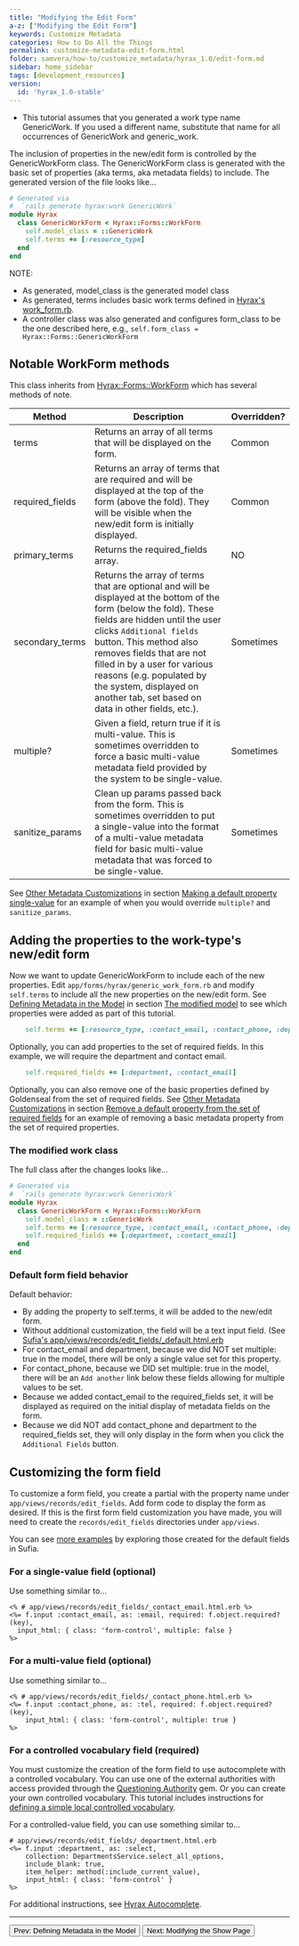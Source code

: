 ```yaml
---
title: "Modifying the Edit Form"
a-z: ["Modifying the Edit Form"]
keywords: Customize Metadata
categories: How to Do All the Things
permalink: customize-metadata-edit-form.html
folder: samvera/how-to/customize_metadata/hyrax_1.0/edit-form.md
sidebar: home_sidebar
tags: [development_resources]
version:
  id: 'hyrax_1.0-stable'
---
```


<ul class='info'><li>This tutorial assumes that you generated a work type name GenericWork.  If you used a different name, substitute that name for all occurrences of GenericWork and generic_work.</li></ul>

The inclusion of properties in the new/edit form is controlled by the GenericWorkForm class.  The GenericWorkForm class is generated with the basic set of properties (aka terms, aka metadata fields) to include.  The generated version of the file looks like...

```ruby
# Generated via
#  `rails generate hyrax:work GenericWork`
module Hyrax
  class GenericWorkForm < Hyrax::Forms::WorkForm
    self.model_class = ::GenericWork
    self.terms += [:resource_type]
  end
end
```

NOTE:
- As generated, model_class is the generated model class
- As generated, terms includes basic work terms defined in [Hyrax's work_form.rb](https://github.com/samvera/hyrax/blob/master/app/forms/hyrax/forms/work_form.rb).
- A controller class was also generated and configures form_class to be the one described here, e.g., `self.form_class = Hyrax::Forms::GenericWorkForm`


## Notable WorkForm methods

This class inherits from [Hyrax::Forms::WorkForm](https://github.com/samvera/hyrax/blob/master/app/forms/hyrax/forms/work_form.rb) which has several methods of note.

| Method | Description | Overridden? |
| ------ | ----------- | ----------- |
| terms | Returns an array of all terms that will be displayed on the form. | Common |
| required_fields | Returns an array of terms that are required and will be displayed at the top of the form (above the fold).  They will be visible when the new/edit form is initially displayed. | Common |
| primary_terms | Returns the required_fields array. | NO |
| secondary_terms | Returns the array of terms that are optional and will be displayed at the bottom of the form (below the fold).  These fields are hidden until the user clicks `Additional fields` button.  This method also removes fields that are not filled in by a user for various reasons (e.g. populated by the system, displayed on another tab, set based on data in other fields, etc.). | Sometimes |
| multiple? | Given a field, return true if it is multi-value.  This is sometimes overridden to force a basic multi-value metadata field provided by the system to be single-value. | Sometimes |
| sanitize_params | Clean up params passed back from the form.  This is sometimes overridden to put a single-value into the format of a multi-value metadata field for basic multi-value metadata that was forced to be single-value. | Sometimes |

See [Other Metadata Customizations](customize-metadata-other-customizations.html) in section [Making a default property single-value](customize-metadata-other-customizations.html#making-a-default-property-single-value) for an example of when you would override `multiple?` and `sanitize_params`.


## Adding the properties to the work-type's new/edit form

Now we want to update GenericWorkForm to include each of the new properties.  Edit `app/forms/hyrax/generic_work_form.rb` and modify `self.terms` to include all the new properties on the new/edit form.  See [Defining Metadata in the Model](customize-metadata-model.html) in section [The modified model](customize-metadata-model.html#the-modified-model) to see which properties were added as part of this tutorial.

```ruby
    self.terms += [:resource_type, :contact_email, :contact_phone, :department]
```

Optionally, you can add properties to the set of required fields.  In this example, we will require the department and contact email.
```ruby
    self.required_fields += [:department, :contact_email]
```

Optionally, you can also remove one of the basic properties defined by Goldenseal from the set of required fields.  See [Other Metadata Customizations](customize-metadata-other-customizations.html) in section [Remove a default property from the set of required fields](customize-metadata-other-customizations.html#remove-a-default-property-from-the-set-of-required-fields) for an example of removing a basic metadata property from the set of required properties.


### The modified work class

The full class after the changes looks like...

```ruby
# Generated via
#  `rails generate hyrax:work GenericWork`
module Hyrax
  class GenericWorkForm < Hyrax::Forms::WorkForm
    self.model_class = ::GenericWork
    self.terms += [:resource_type, :contact_email, :contact_phone, :department]
    self.required_fields += [:department, :contact_email]
  end
end
```

### Default form field behavior

Default behavior:
- By adding the property to self.terms, it will be added to the new/edit form.
- Without additional customization, the field will be a text input field.  (See [Sufia's app/views/records/edit_fields/_default.html.erb](https://github.com/samvera/sufia/blob/master/app/views/records/edit_fields/_default.html.erb)
- For contact_email and department, because we did NOT set multiple: true in the model, there will be only a single value set for this property.
- For contact_phone, because we DID set multiple: true in the model, there will be an `Add another` link below these fields allowing for multiple values to be set.
- Because we added contact_email to the required_fields set, it will be displayed as required on the initial display of metadata fields on the form.
- Because we did NOT add contact_phone and department to the required_fields set, they will only display in the form when you click the `Additional Fields` button.


## Customizing the form field

To customize a form field, you create a partial with the property name under `app/views/records/edit_fields`.  Add form code to display the form as desired.  If this is the first form field customization you have made, you will need to create the `records/edit_fields` directories under `app/views`.

You can see [more examples](https://github.com/samvera/hyrax/tree/master/app/views/records/edit_fields) by exploring those created for the default fields in Sufia.

### For a single-value field (optional)

Use something similar to...
```erb
<% # app/views/records/edit_fields/_contact_email.html.erb %>
<%= f.input :contact_email, as: :email, required: f.object.required?(key),
  input_html: { class: 'form-control', multiple: false }
%>
```

### For a multi-value field (optional)

Use something similar to...
```erb
<% # app/views/records/edit_fields/_contact_phone.html.erb %>
<%= f.input :contact_phone, as: :tel, required: f.object.required?(key),
    input_html: { class: 'form-control', multiple: true }
%>
```

### For a controlled vocabulary field (required)

You must customize the creation of the form field to use autocomplete with a controlled vocabulary.  You can use one of the external authorities with access provided through the [Questioning Authority](https://github.com/samvera/questioning_authority) gem.  Or you can create your own controlled vocabulary.  This tutorial includes instructions for [defining a simple local controlled vocabulary](customize-metadata-controlled-vocabulary.html).


For a controlled-value field, you can use something similar to...

```erb
# app/views/records/edit_fields/_department.html.erb
<%= f.input :department, as: :select,
    collection: DepartmentsService.select_all_options,
    include_blank: true,
    item_helper: method(:include_current_value),
    input_html: { class: 'form-control' }
%>
```

For additional instructions, see [Hyrax Autocomplete](https://github.com/samvera/hyrax/wiki/Autocomplete-in-Hyrax).

---

<p><a href="customize-metadata-model.html"><button type="button" class="btn btn-primary">Prev: Defining Metadata in the Model</button></a>  <a href="customize-metadata-show-page.html"><button type="button" class="btn btn-primary">Next: Modifying the Show Page</button></a></p>
